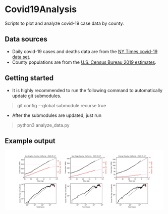 # Covid19Analysis
Scripts to plot and analyze covid-19 case data by county.

## Data sources
* Daily covid-19 cases and deaths data are from the [NY Times covid-19 data set](https://github.com/nytimes/covid-19-data).
* County populations are from the [U.S. Census Bureau 2019 estimates](https://www.census.gov/data/tables/time-series/demo/popest/2010s-counties-total.html).

## Getting started
* It is highly recommended to run the following command to automatically update git submodules.
> git config --global submodule.recurse true
* After the submodules are updated, just run
> python3 analyze_data.py

## Example output
![Example plots of Los Angeles, San Diego, and Orange counties](figures/example_la_sd_oc.png)
